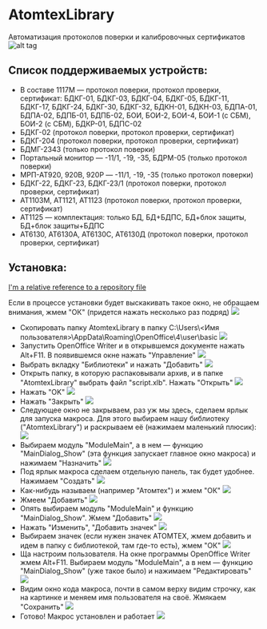 # AtomtexLibrary
Автоматизация протоколов поверки и калибровочных сертификатов
![alt tag](sert_template/macro.jpg)
## Список поддерживаемых устройств:

* В составе 1117М — протокол поверки, протокол проверки, сертификат: БДКГ-01, БДКГ-03, БДКГ-04, БДКГ-05, БДКГ-11, БДКГ-17, БДКГ-24, БДКГ-30, БДКГ-32, БДКН-01, БДКН-03, БДПА-01, БДПА-02, БДПБ-01, БДПБ-02, БОИ, БОИ-2, БОИ-4, БОИ-1 (с СБМ), БОИ-2 (с СБМ), БДКР-01, БДПС-02
* БДКГ-02 (протокол поверки, протокол проверки, сертификат) 
* БДКГ-204 (протокол поверки, протокол проверки, сертификат)
* БДМГ-2343 (только протокол поверки)
* Портальный монитор — -11/1, -19, -35, БДРМ-05 (только протокол поверки)
* МРП-АТ920, 920В, 920Р — -11/1, -19, -35 (только протокол поверки)
* БДКГ-22, БДКГ-23, БДКГ-23/1 (протокол поверки, протокол проверки, сертификат)
* АТ1103М, АТ1121, АТ1123 (протокол поверки, протокол проверки, сертификат)
* АТ1125 — комплектация: только БД, БД+БДПС, БД+блок защиты, БД+блок защиты+БДПС
* АТ6130, АТ6130А, АТ6130С, АТ6130Д (протокол поверки, протокол проверки, сертификат)

## Установка:
[I'm a relative reference to a repository file](./INSTAL.md)


Если в процессе установки будет выскакивать такое окно, не обращаем внимания, жмем "ОК" (придется нажать
        несколько раз подряд)
        ![](imgs/macro/16.jpg)
* Скопировать папку AtomtexLibrary в папку C:\Users\\<Имя
            пользователя>\AppData\Roaming\OpenOffice\4\user\basic
        ![](imgs/macro/18.jpg)
* Запустить OpenOffice Writer и в открывшемся документе нажать Alt+F11. В появившемся окне нажать "Управление"
        ![](imgs/macro/2.jpg)
* Выбрать вкладку "Библиотеки" и нажать "Добавить"
        ![](imgs/macro/3.jpg)
* Открыть папку, в которую распаковывали архив, и в папке "AtomtexLibrary" выбрать файл "script.xlb". Нажать
            "Открыть"
        ![](imgs/macro/19.jpg)
* Нажать "OK"
        ![](imgs/macro/5.jpg)
* Нажать "Закрыть"
        ![](imgs/macro/6.jpg)
* Следующее окно не закрываем, раз уж мы здесь, сделаем ярлык для запуска макроса. Для этого выбираем нашу
            библиотеку
            ("AtomtexLibrary") и раскрываем её (нажимаем маленький плюсик):
        ![](imgs/macro/7.jpg)
* Выбираем модуль "ModuleMain", а в нем &mdash; функцию "MainDialog_Show" (эта функция запускает главное окно
            макроса) и нажимаем "Назначить"
        ![](imgs/macro/9.jpg)
* Под ярлык макроса сделаем отдельную панель, так будет удобнее. Нажимаем "Создать"
        ![](imgs/macro/10.jpg)
* Как-нибудь называем (например "Атомтех") и жмем "ОК"
        ![](imgs/macro/11.jpg)
* Жмеем "Добавить"
        ![](imgs/macro/12.jpg)
* Опять выбираем модуль "ModuleMain" и функцию "MainDialog_Show". Жмем "Добавить"
        ![](imgs/macro/13.jpg)
* Нажать "Изменить", "Добавить значек"
        ![](imgs/macro/14.jpg)
* Выбираем значек (если нужен значек АТОМТЕХ, жмем добавить и идем в папку с библиотекой, там где-то есть),
            жмем "ОК"
        ![](imgs/macro/15.jpg)
* Ща настроим пользователя. На окне программы OpenOffice Writer жмем Alt+F11. Выбираем модуль "ModuleMain",
            а в нем &mdash; функцию "MainDialog_Show" (уже такое было) и нажимаем "Редактировать"
        ![](imgs/macro/20.jpg)
* Видим окно кода макроса, почти в самом верху видим строчку, как на картинке и меняем имя пользователя на
            своё. Жмякаем "Сохранить"
        ![](imgs/macro/21.jpg)
* Готово! Макрос установлен и работает
        ![](imgs/macro/17.jpg)


